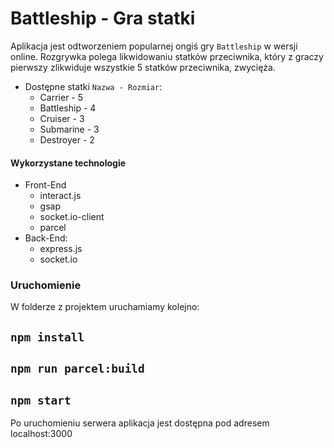 # Battleship - Gra statki

Aplikacja jest odtworzeniem popularnej ongiś gry ```Battleship``` w wersji online. Rozgrywka polega likwidowaniu statków przeciwnika, który z graczy pierwszy zlikwiduje wszystkie 5 statków przeciwnika, zwycięża.

- Dostępne statki ```Nazwa - Rozmiar```: 
    - Carrier - 5
    - Battleship - 4
    - Cruiser - 3
    - Submarine - 3
    - Destroyer - 2

#### Wykorzystane technologie
  - Front-End
      - interact.js
      - gsap
      - socket.io-client
      - parcel
  - Back-End:
      - express.js
      - socket.io


### Uruchomienie

W folderze z projektem uruchamiamy kolejno:

##    `npm install`
##    `npm run parcel:build`
##    `npm start`

Po uruchomieniu serwera aplikacja jest dostępna pod adresem localhost:3000
